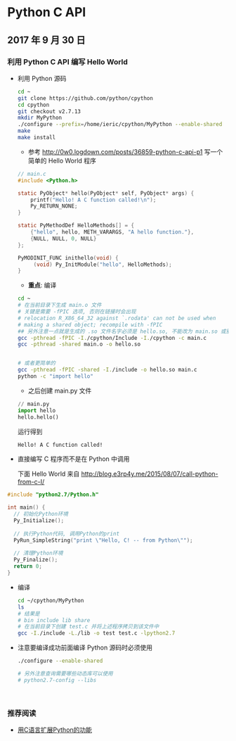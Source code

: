 # Python C API

## 2017 年 9 月 30 日

### 利用 Python C API 编写 Hello World

+ 利用 Python 源码

  ```bash
  cd ~
  git clone https://github.com/python/cpython
  cd cpython
  git checkout v2.7.13
  mkdir MyPython
  ./configure --prefix=/home/ieric/cpython/MyPython --enable-shared
  make
  make install
  ```

  + 参考 http://0w0.logdown.com/posts/36859-python-c-api-p1 写一个简单的 Hello World 程序

  ```c
  // main.c
  #include <Python.h>

  static PyObject* hello(PyObject* self, PyObject* args) {
      printf("Hello! A C function called!\n");
      Py_RETURN_NONE;
  }

  static PyMethodDef HelloMethods[] = {
      {"hello", hello, METH_VARARGS, "A hello function."},
      {NULL, NULL, 0, NULL}
  };

  PyMODINIT_FUNC inithello(void) {
       (void) Py_InitModule("hello", HelloMethods);
  }
  ```

  + **重点**: 编译

  ```bash
  cd ~
  # 在当前目录下生成 main.o 文件 
  # 关键是需要 -fPIC 选项, 否则在链接时会出现
  # relocation R_X86_64_32 against `.rodata' can not be used when 
  # making a shared object; recompile with -fPIC
  ## 另外注意一点就是生成的 .so 文件名字必须是 hello.so, 不能改为 main.so 或别的什么的
  gcc -pthread -fPIC -I./cpython/Include -I./cpython -c main.c
  gcc -pthread -shared main.o -o hello.so


  # 或者更简单的
  gcc -pthread -fPIC -shared -I./include -o hello.so main.c
  python -c "import hello"
  ```

  + 之后创建 main.py 文件

  ```python
  // main.py
  import hello
  hello.hello()
  ```

  运行得到

  ```bash
  Hello! A C function called!
  ```

+ 直接编写 C 程序而不是在 Python 中调用 

  下面 Hello World 来自 http://blog.e3rp4y.me/2015/08/07/call-python-from-c-I/


```c
#include "python2.7/Python.h"

int main() {
  // 初始化Python环境
  Py_Initialize();
  
  // 执行Python代码, 调用Python的print
  PyRun_SimpleString("print \"Hello, C! -- from Python\"");
  
  // 清理Python环境
  Py_Finalize();
  return 0;
}
```

+ 编译

  ```bash
  cd ~/cpython/MyPython
  ls
  # 结果是
  # bin include lib share
  # 在当前目录下创建 test.c 并将上述程序拷贝到该文件中
  gcc -I./include -L./lib -o test test.c -lpython2.7
  ```

+ 注意要编译成功前面编译 Python 源码时必须使用 

  ```bash
  ./configure --enable-shared

  # 另外注意查询需要哪些动态库可以使用
  # python2.7-config --libs
  ```

  ​

### 推荐阅读

+ [用C语言扩展Python的功能](https://www.ibm.com/developerworks/cn/linux/l-pythc/index.html)
















